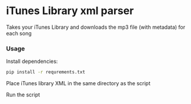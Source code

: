 # iTunes Library xml parser

Takes your iTunes Library and downloads the mp3 file (with metadata) for each song


### Usage

Install dependencies: 

```bash
pip install -r requrements.txt
```

Place iTunes library XML in the same directory as the script

Run the script